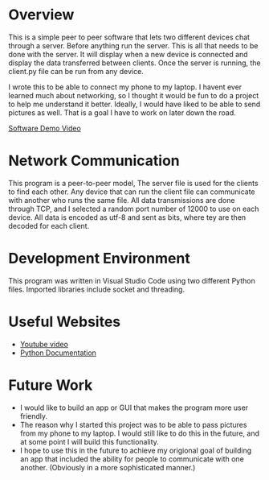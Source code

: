 # Overview

This is a simple peer to peer software that lets two different devices chat through a server. Before anything run the server. This is all that needs to be done with the server. It will display when a new device is connected and display the data transferred between clients. Once the server is running, the client.py file can be run from any device.

I wrote this to be able to connect my phone to my laptop. I havent ever learned much about networking, so I thought it would be fun to do a project to help me understand it better. Ideally, I would have liked to be able to send pictures as well. That is a goal I have to work on later down the road.

[Software Demo Video](https://youtu.be/XVRyNUKqdfw)

# Network Communication

This program is a peer-to-peer model, The server file is used for the clients to find each other. Any device that can run the client file can communicate with another who runs the same file. All data transmissions are done through TCP, and I selected a random port number of 12000 to use on each device. All data is encoded as utf-8 and sent as bits, where tey are then decoded for each client.

# Development Environment

This program was written in Visual Studio Code using two different Python files. Imported libraries include socket and threading.

# Useful Websites

- [Youtube video](https://youtu.be/u4kr7EFxAKk)
- [Python Documentation](https://docs.python.org/3/howto/sockets.html)

# Future Work

- I would like to build an app or GUI that makes the program more user friendly.
- The reason why I started this project was to be able to pass pictures from my phone to my laptop. I would still like to do this in the future, and at some point I will build this functionality.
- I hope to use this in the future to achieve my origional goal of building an app that included the ability for people to communicate with one another. (Obviously in a more sophisticated manner.)
